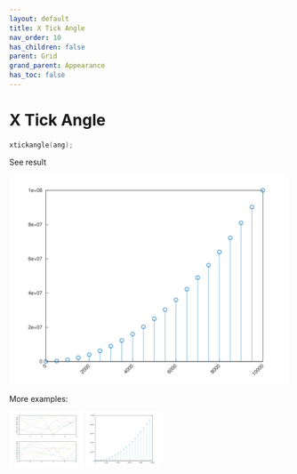 ```yaml
---
layout: default
title: X Tick Angle
nav_order: 10
has_children: false
parent: Grid
grand_parent: Appearance
has_toc: false
---
```

# X Tick Angle

```cpp
xtickangle(ang);
```


See result

[![example_xtickangle_1](xtickangle/xtickangle_1.svg)](https://github.com/alandefreitas/matplotplusplus/blob/master/examples/appearance/grid/xtickangle/xtickangle_1.cpp)

More examples:
    
[![example_xtickangle_2](xtickangle/xtickangle_2_thumb.png)](https://github.com/alandefreitas/matplotplusplus/blob/master/examples/appearance/grid/xtickangle/xtickangle_2.cpp)  [![example_xtickangle_3](xtickangle/xtickangle_3_thumb.png)](https://github.com/alandefreitas/matplotplusplus/blob/master/examples/appearance/grid/xtickangle/xtickangle_3.cpp)

  




<!-- Generated with mdsplit: https://github.com/alandefreitas/mdsplit -->
